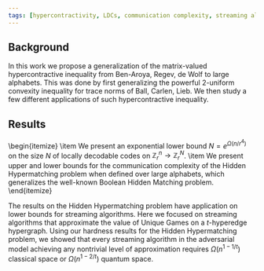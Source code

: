 ```yaml
---
tags: [hypercontractivity, LDCs, communication complexity, streaming algorithms]
---
```


## Background
In this work we propose a generalization of the matrix-valued hypercontractive inequality from Ben-Aroya, Regev, de Wolf to large alphabets. This was done by first generalizing the powerful 2-uniform convexity inequality for trace norms of Ball, Carlen, Lieb. We then study a few different applications of such hypercontractive inequality.


## Results
\begin{itemize}
\item We present an exponential lower bound $N = e^{\Omega(n/r^4)}$ on the size $N$ of locally decodable codes on $\mathbb{Z}_r^n \to \mathbb{Z}_r^N$.
\item We present upper and lower bounds for the communication complexity of the Hidden Hypermatching problem when defined over large alphabets, which generalizes the well-known Boolean Hidden Matching problem.
\end{itemize}

The results on the Hidden Hypermatching problem have application on lower bounds for streaming algorithms. Here we focused on streaming algorithms that approximate the value of Unique Games on a $t$-hyperedge hypergraph. Using our hardness results for the Hidden Hypermatching problem, we showed that every streaming algorithm in the adversarial model achieving any nontrivial level of approximation requires $\Omega(n^{1−1/t})$ classical space or $\Omega(n^{1−2/t})$ quantum space.

